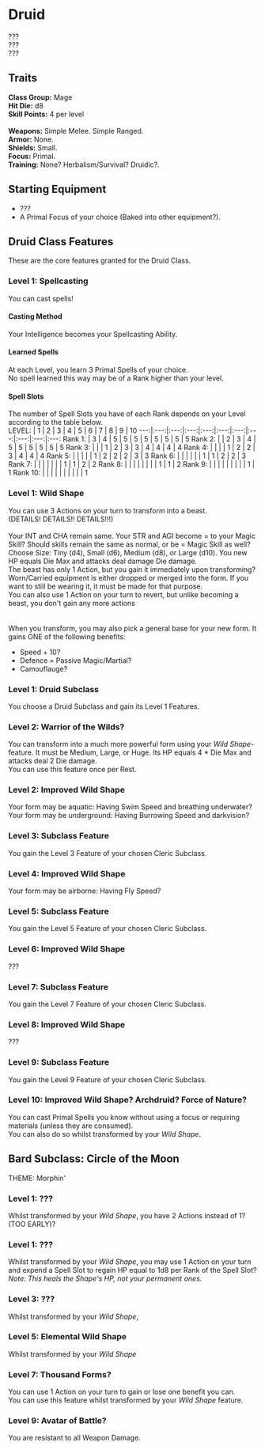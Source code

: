 # Druid
??? <br>
??? <br>
??? <br>

## Traits
**Class Group:** Mage <br>
**Hit Die:** d8 <br>
**Skill Points:** 4 per level <br>
<br>
**Weapons:** Simple Melee. Simple Ranged. <br>
**Armor:** None. <br>
**Shields:** Small. <br>
**Focus:** Primal. <br>
**Training:** None? Herbalism/Survival? Druidic?. <br>

## Starting Equipment
+ ???
+ A Primal Focus of your choice (Baked into other equipment?).

## Druid Class Features
These are the core features granted for the Druid Class.

### Level 1: Spellcasting
You can cast spells!
#### Casting Method
Your Intelligence becomes your Spellcasting Ability.
#### Learned Spells
At each Level, you learn 3 Primal Spells of your choice. <br>
No spell learned this way may be of a Rank higher than your level.
#### Spell Slots
The number of Spell Slots you have of each Rank depends on your Level according to the table below. <br>
LEVEL: | 1 | 2 | 3 | 4 | 5 | 6 | 7 | 8 | 9 | 10 
---:|:---:|:---:|:---:|:---:|:---:|:---:|:---:|:---:|:---:|:---:
Rank 1: | 3 | 4 | 5 | 5 | 5 | 5 | 5 | 5 | 5 | 5 
Rank 2: | | 2 | 3 | 4 | 5 | 5 | 5 | 5 | 5 | 5
Rank 3: | | | 1 | 2 | 3 | 3 | 4 | 4 | 4 | 4
Rank 4: | | | | 1 | 2 | 2 | 3 | 4 | 4 | 4
Rank 5: | | | | | 1 | 2 | 2 | 2 | 3 | 3
Rank 6: | | | | | | 1 | 1 | 2 | 2 | 3
Rank 7: | | | | | | | 1 | 1 | 2 | 2 
Rank 8: | | | | | | | | 1 | 1 | 2
Rank 9: | | | | | | | | | 1 | 1
Rank 10: | | | | | | | | | | 1

### Level 1: Wild Shape
You can use 3 Actions on your turn to transform into a beast. <br>
(DETAILS! DETAILS!! DETAILS!!!)
<br><br>
Your INT and CHA remain same. Your STR and AGI become = to your Magic Skill? Should skills remain the same as normal, or be = Magic Skill as well? <br>
Choose Size: Tiny (d4), Small (d6), Medium (d8), or Large (d10). You new HP equals Die Max and attacks deal damage Die damage. <br>
The beast has only 1 Action, but you gain it immediately upon transforming? <br>
Worn/Carried equipment is either dropped or merged into the form. If you want to still be wearing it, it must be made for that purpose. <br>
You can also use 1 Action on your turn to revert, but unlike becoming a beast, you don't gain any more actions <br>
<br><br>
When you transform, you may also pick a general base for your new form. It gains ONE of the following benefits: <br>
+ Speed + 10?
+ Defence = Passive Magic/Martial?
+ Camouflauge?

### Level 1: Druid Subclass
You choose a Druid Subclass and gain its Level 1 Features.

### Level 2: Warrior of the Wilds?
You can transform into a much more powerful form using your *Wild Shape*-feature. It must be Medium, Large, or Huge. Its HP equals 4 * Die Max and attacks deal 2 Die damage. <br>
You can use this feature once per Rest.

### Level 2: Improved Wild Shape
Your form may be aquatic: Having Swim Speed and breathing underwater?
Your form may be underground: Having Burrowing Speed and darkvision?

### Level 3: Subclass Feature
You gain the Level 3 Feature of your chosen Cleric Subclass.

### Level 4: Improved Wild Shape
Your form may be airborne: Having Fly Speed?

### Level 5: Subclass Feature
You gain the Level 5 Feature of your chosen Cleric Subclass.

### Level 6: Improved Wild Shape
???

### Level 7: Subclass Feature
You gain the Level 7 Feature of your chosen Cleric Subclass.

### Level 8: Improved Wild Shape
???

### Level 9: Subclass Feature
You gain the Level 9 Feature of your chosen Cleric Subclass.

### Level 10: Improved Wild Shape? Archdruid? Force of Nature?
You can cast Primal Spells you know without using a focus or requiring materials (unless they are consumed). <br>
You can also do so whilst transformed by your *Wild Shape*.

## Bard Subclass: Circle of the Moon
THEME: Morphin'

### Level 1: ???
Whilst transformed by your *Wild Shape*, you have 2 Actions instead of 1? (TOO EARLY)?
### Level 1: ???
Whilst transformed by your *Wild Shape*, you may use 1 Action on your turn and expend a Spell Slot to regain HP equal to 1d8 per Rank of the Spell Slot?
*Note: This heals the Shape's HP, not your permanent ones.*

### Level 3: ???
Whilst transformed by your *Wild Shape*, 

### Level 5: Elemental Wild Shape
Whilst transformed by your *Wild Shape*

### Level 7: Thousand Forms?
You can use 1 Action on your turn to gain or lose one benefit you can. <br>
You can use this feature whilst transformed by your *Wild Shape* feature.

### Level 9: Avatar of Battle?
You are resistant to all Weapon Damage.